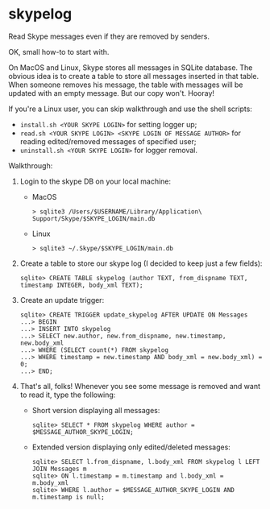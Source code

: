 skypelog
========

Read Skype messages even if they are removed by senders.

OK, small how-to to start with.

On MacOS and Linux, Skype stores all messages in SQLite database. The obvious idea is to create a table to store all messages inserted in that table. When someone removes his message, the table with messages will be updated with an empty message.
But our copy won't. Hooray!

If you're a Linux user, you can skip walkthrough and use the shell scripts:

* `install.sh <YOUR SKYPE LOGIN>` for setting logger up;
* `read.sh <YOUR SKYPE LOGIN> <SKYPE LOGIN OF MESSAGE AUTHOR>` for reading edited/removed messages of specified user;
* `uninstall.sh <YOUR SKYPE LOGIN>` for logger removal.

Walkthrough:

1. Login to the skype DB on your local machine:
	* MacOS

		```
		> sqlite3 /Users/$USERNAME/Library/Application\ Support/Skype/$SKYPE_LOGIN/main.db
		```
	* Linux

		```
		> sqlite3 ~/.Skype/$SKYPE_LOGIN/main.db
		```

2. Create a table to store our skype log (I decided to keep just a few fields):
	```
	sqlite> CREATE TABLE skypelog (author TEXT, from_dispname TEXT, timestamp INTEGER, body_xml TEXT);
	```

3. Create an update trigger:
	```
	sqlite> CREATE TRIGGER update_skypelog AFTER UPDATE ON Messages
	...> BEGIN
	...> INSERT INTO skypelog
	...> SELECT new.author, new.from_dispname, new.timestamp, new.body_xml
	...> WHERE (SELECT count(*) FROM skypelog 
	...> WHERE timestamp = new.timestamp AND body_xml = new.body_xml) = 0;
	...> END;
	```

4. That's all, folks! Whenever you see some message is removed and want to read it, type the following:
	* Short version displaying all messages:

		```
		sqlite> SELECT * FROM skypelog WHERE author = $MESSAGE_AUTHOR_SKYPE_LOGIN;
		```
	* Extended version displaying only edited/deleted messages:

		```
		sqlite> SELECT l.from_dispname, l.body_xml FROM skypelog l LEFT JOIN Messages m
		sqlite> ON l.timestamp = m.timestamp and l.body_xml = m.body_xml
		sqlite> WHERE l.author = $MESSAGE_AUTHOR_SKYPE_LOGIN AND m.timestamp is null;
		```
